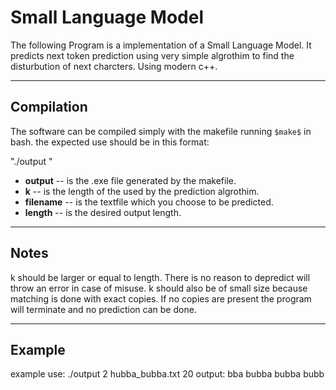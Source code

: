 # Small Language Model

The following Program is a implementation of a Small Language Model. It predicts next token prediction using very simple algrothim to find the disturbution of next charcters. Using modern c++.

---

## Compilation

The software can be compiled simply with the makefile running `$make$` in bash. the expected use should be in this format:

"./output <k> <filename> <length>"

- **output** -- is the .exe file generated by the makefile.  
- **k** -- is the length of the used by the prediction algrothim.  
- **filename** -- is the textfile which you choose to be predicted.  
- **length** -- is the desired output length.

---

## Notes

k should be larger or equal to length. There is no reason to depredict will throw an error in case of misuse. k should also be of small size because matching is done with exact copies. If no copies are present the program will terminate and no prediction can be done.

---

## Example

example use:
    ./output 2 hubba_bubba.txt 20
output:
    bba bubba bubba bubb